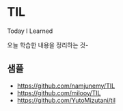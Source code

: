 # TIL

Today I Learned

오늘 학습한 내용을 정리하는 것-


## 샘플
- https://github.com/namjunemy/TIL
- https://github.com/milooy/TIL
- https://github.com/YutoMizutani/til
